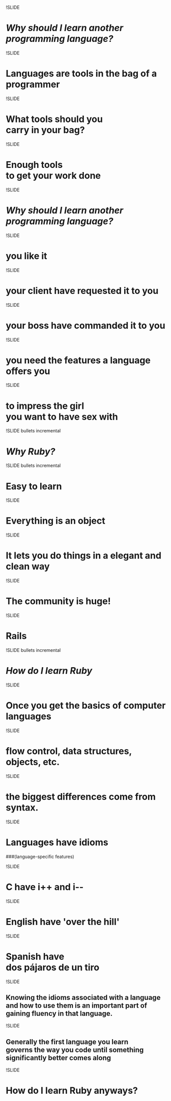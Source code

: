 !SLIDE

# *Why should I learn another programming language?*

!SLIDE

# Languages are tools in the bag of a programmer

!SLIDE

# What tools should you <br />carry in your bag?

!SLIDE

# **Enough tools** <br />to get your work done

!SLIDE

# *Why should I learn another programming language?*

!SLIDE

# you like it

!SLIDE

# your client have requested it to you

!SLIDE

# your boss have commanded it to you

!SLIDE

# you need the features a language offers you

!SLIDE

# to impress the girl <br /> you want to have sex with

!SLIDE bullets incremental

# *Why Ruby?*

!SLIDE bullets incremental

# Easy to learn

!SLIDE
# Everything is an object

!SLIDE
# It lets you do things in a elegant and clean way

!SLIDE
# The community is huge!

!SLIDE
# Rails

!SLIDE bullets incremental

# *How do I learn Ruby*

!SLIDE

# Once you get the basics of computer languages

!SLIDE

# flow control, data structures, objects, etc. 

!SLIDE
# the biggest differences come from syntax.

!SLIDE

# **Languages have idioms** <br />
###(language-specific features)

!SLIDE
# C have **i++** and **i--**

!SLIDE

# English have **'over the hill'**

!SLIDE

# Spanish have <br />**dos pájaros de un tiro**

!SLIDE

## Knowing the <strong class='emphasis'>idioms</strong> associated with a language <br />	and <strong class='emphasis'>how to use them</strong> is an important part of gaining <strong class='emphasis'>fluency</strong> in that language.

!SLIDE
## Generally the <strong class='emphasis'>first language</strong> you learn <br /><strong class='emphasis'>governs</strong> the way you code until something significantly better comes along

!SLIDE

# How do I learn Ruby anyways?
